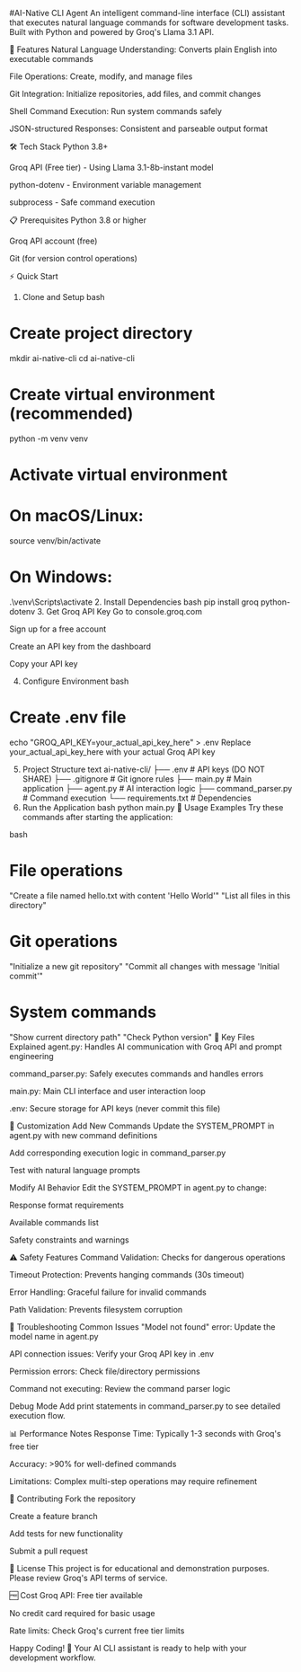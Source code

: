 #AI-Native CLI Agent
An intelligent command-line interface (CLI) assistant that executes natural language commands for software development tasks. Built with Python and powered by Groq's Llama 3.1 API.

🚀 Features
Natural Language Understanding: Converts plain English into executable commands

File Operations: Create, modify, and manage files

Git Integration: Initialize repositories, add files, and commit changes

Shell Command Execution: Run system commands safely

JSON-structured Responses: Consistent and parseable output format

🛠️ Tech Stack
Python 3.8+

Groq API (Free tier) - Using Llama 3.1-8b-instant model

python-dotenv - Environment variable management

subprocess - Safe command execution

📋 Prerequisites
Python 3.8 or higher

Groq API account (free)

Git (for version control operations)

⚡ Quick Start
1. Clone and Setup
bash
# Create project directory
mkdir ai-native-cli
cd ai-native-cli

# Create virtual environment (recommended)
python -m venv venv

# Activate virtual environment
# On macOS/Linux:
source venv/bin/activate
# On Windows:
.\venv\Scripts\activate
2. Install Dependencies
bash
pip install groq python-dotenv
3. Get Groq API Key
Go to console.groq.com

Sign up for a free account

Create an API key from the dashboard

Copy your API key

4. Configure Environment
bash
# Create .env file
echo "GROQ_API_KEY=your_actual_api_key_here" > .env
Replace your_actual_api_key_here with your actual Groq API key

5. Project Structure
text
ai-native-cli/
├── .env                    # API keys (DO NOT SHARE)
├── .gitignore             # Git ignore rules
├── main.py                # Main application
├── agent.py               # AI interaction logic
├── command_parser.py      # Command execution
└── requirements.txt       # Dependencies
6. Run the Application
bash
python main.py
🎯 Usage Examples
Try these commands after starting the application:

bash
# File operations
"Create a file named hello.txt with content 'Hello World'"
"List all files in this directory"

# Git operations  
"Initialize a new git repository"
"Commit all changes with message 'Initial commit'"

# System commands
"Show current directory path"
"Check Python version"
📁 Key Files Explained
agent.py: Handles AI communication with Groq API and prompt engineering

command_parser.py: Safely executes commands and handles errors

main.py: Main CLI interface and user interaction loop

.env: Secure storage for API keys (never commit this file)

🔧 Customization
Add New Commands
Update the SYSTEM_PROMPT in agent.py with new command definitions

Add corresponding execution logic in command_parser.py

Test with natural language prompts

Modify AI Behavior
Edit the SYSTEM_PROMPT in agent.py to change:

Response format requirements

Available commands list

Safety constraints and warnings

⚠️ Safety Features
Command Validation: Checks for dangerous operations

Timeout Protection: Prevents hanging commands (30s timeout)

Error Handling: Graceful failure for invalid commands

Path Validation: Prevents filesystem corruption

🐛 Troubleshooting
Common Issues
"Model not found" error: Update the model name in agent.py

API connection issues: Verify your Groq API key in .env

Permission errors: Check file/directory permissions

Command not executing: Review the command parser logic

Debug Mode
Add print statements in command_parser.py to see detailed execution flow.

📊 Performance Notes
Response Time: Typically 1-3 seconds with Groq's free tier

Accuracy: >90% for well-defined commands

Limitations: Complex multi-step operations may require refinement

🤝 Contributing
Fork the repository

Create a feature branch

Add tests for new functionality

Submit a pull request

📄 License
This project is for educational and demonstration purposes. Please review Groq's API terms of service.

🆓 Cost
Groq API: Free tier available

No credit card required for basic usage

Rate limits: Check Groq's current free tier limits

Happy Coding! 🚀 Your AI CLI assistant is ready to help with your development workflow.

